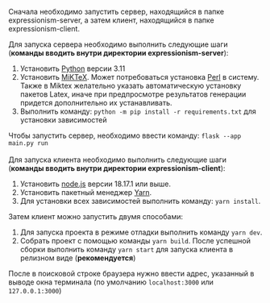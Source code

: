 Сначала необходимо запустить сервер, находящийся в папке expressionism-server, а затем клиент, находящийся в папке expressionism-client.


Для запуска сервера необходимо выполнить следующие шаги (**команды вводить внутри директории expressionism-server**):
1. Установить [Python](https://www.python.org/downloads/release/python-3110/) версии 3.11
2. Установить [MiKTeX](https://miktex.org/download). Может потребоваться установка [Perl](https://www.perl.org/get.html) в систему. Также в Miktex желательно указать автоматическую установку пакетов Latex, иначе при предпросмотре результатов генерации придется дополнительно их устанавливать.
3. Выполнить команду: `python -m pip install -r requirements.txt` для установки зависимостей

Чтобы запустить сервер, необходимо ввести команду: `flask --app main.py run`
<br/><br/>
Для запуска клиента необходимо выполнить следующие шаги (**команды вводить внутри директории expressionism-client**):
1. Установить [node.js](https://nodejs.org/en) версии 18.17.1 или выше.
2. Установить пакетный менеджер [Yarn](https://yarnpkg.com/getting-started/install).
3. Для установки всех зависимостей выполнить команду: `yarn install`.

Затем клиент можно запустить двумя способами:
1. Для запуска проекта в режиме отладки выполнить команду `yarn dev`.
2. Собрать проект с помощью команды `yarn build`. После успешной сборки выполнить команду `yarn start` для запуска клиента в релизном виде (**рекомендуется**)

После в поисковой строке браузера нужно ввести адрес, указанный в выводе окна терминала (по умолчанию `localhost:3000` или `127.0.0.1:3000`)
